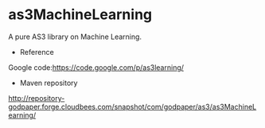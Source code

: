 as3MachineLearning
==================

A pure AS3 library on Machine Learning.

* Reference

Google code:https://code.google.com/p/as3learning/

* Maven repository

http://repository-godpaper.forge.cloudbees.com/snapshot/com/godpaper/as3/as3MachineLearning/
